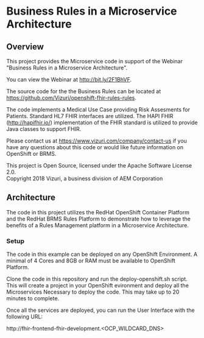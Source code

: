 # Business Rules in a Microservice Architecture


## Overview

This project provides the Microservice code in support of the Webinar "Business Rules in a Microservice Architecture".  

You can view the Webinar at http://bit.ly/2F1BhVF.

The source code for the the Business Rules can be located at https://github.com/Vizuri/openshift-fhir-rules-rules.

The code implements a Medical Use Case providing Risk Assesments for Patients.  Standard HL7 FHIR interfaces are utilized.  The HAPI FHIR (http://hapifhir.io/) implementation of the FHIR standard is utilized to provide Java classes to support FHIR. 

Please contact us at https://www.vizuri.com/company/contact-us if you have any questions about this code or would like future information on OpenShift or BRMS.

This project is Open Source, licensed under the Apache Software License 2.0.
<BR>Copyright 2018 Vizuri, a business division of AEM Corporation

## Architecture

The code in this project utilizes the RedHat OpenShift Container Platform and the RedHat BRMS Rules Platform to demonstrate how to leverage the benefits of a Rules Management platform in a Microservice Architecture.

### Setup

The code in this example can be deployed on any OpenShift Environment.  A minimal of 4 Cores and 8GB or RAM must be available to 
OpenShift Platform.

Clone the code in this repository and run the deploy-openshift.sh script.  This will create a project in your OpenShift evironment 
and deploy all the Microservices Necessary to deploy the code.  This may take up to 20 minutes to complete.

Once all the services are deployed, you can run the User Interface with the following URL:

http://fhir-frontend-fhir-development.<OCP_WILDCARD_DNS> 
